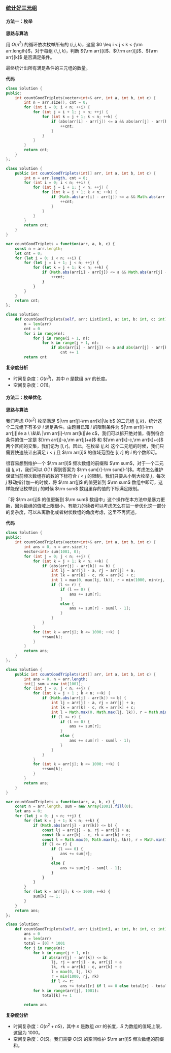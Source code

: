 ### [统计好三元组](https://leetcode.cn/problems/count-good-triplets/solutions/371340/tong-ji-hao-san-yuan-zu-by-leetcode-solution/)

#### 方法一：枚举

**思路与算法**

用 $O(n^3)$ 的循环依次枚举所有的 $(i, j, k)$，这里 $0 \leq i < j < k < {\rm arr.length}$，对于每组 $(i, j, k)$，判断 ${\rm arr}[i]$、${\rm arr}[j]$、${\rm arr}[k]$ 是否满足条件。

最终统计出所有满足条件的三元组的数量。

**代码**

```c++
class Solution {
public:
    int countGoodTriplets(vector<int>& arr, int a, int b, int c) {
        int n = arr.size(), cnt = 0;
        for (int i = 0; i < n; ++i) {
            for (int j = i + 1; j < n; ++j) {
                for (int k = j + 1; k < n; ++k) {
                    if (abs(arr[i] - arr[j]) <= a && abs(arr[j] - arr[k]) <= b && abs(arr[i] - arr[k]) <= c) {
                        ++cnt;
                    }
                }
            }
        }
        return cnt;
    }
};
```

```java
class Solution {
    public int countGoodTriplets(int[] arr, int a, int b, int c) {
        int n = arr.length, cnt = 0;
        for (int i = 0; i < n; ++i) {
            for (int j = i + 1; j < n; ++j) {
                for (int k = j + 1; k < n; ++k) {
                    if (Math.abs(arr[i] - arr[j]) <= a && Math.abs(arr[j] - arr[k]) <= b && Math.abs(arr[i] - arr[k]) <= c) {
                        ++cnt;
                    }
                }
            }
        }
        return cnt;
    }
}
```

```javascript
var countGoodTriplets = function(arr, a, b, c) {
    const n = arr.length;
    let cnt = 0;
    for (let i = 0; i < n; ++i) {
        for (let j = i + 1; j < n; ++j) {
            for (let k = j + 1; k < n; ++k) {
                if (Math.abs(arr[i] - arr[j]) <= a && Math.abs(arr[j] - arr[k]) <= b && Math.abs(arr[i] - arr[k]) <= c) {
                    ++cnt;
                }
            }
        }
    }
    return cnt;
};
```

```python
class Solution:
    def countGoodTriplets(self, arr: List[int], a: int, b: int, c: int) -> int:
        n = len(arr)
        cnt = 0
        for i in range(n):
            for j in range(i + 1, n):
                for k in range(j + 1, n):
                    if abs(arr[i] - arr[j]) <= a and abs(arr[j] - arr[k]) <= b and abs(arr[i] - arr[k]) <= c:
                        cnt += 1
        return cnt
```

**复杂度分析**

- 时间复杂度：$O(n^3)$，其中 $n$ 是数组 $arr$ 的长度。
- 空间复杂度：$O(1)$。

#### 方法二：枚举优化

**思路与算法**

我们考虑 $O(n^2)$ 枚举满足 $|\rm arr[j]-\rm arr[k]|\le b$ 的二元组 $(j,k)$，统计这个二元组下有多少 $i$ 满足条件。由题目已知 $i$ 的限制条件为 $|\rm arr[i]-\rm arr[j]|\le a \ \&\&\ |\rm arr[i]-\rm arr[k]|\le c$，我们可以拆开绝对值，得到符合条件的值一定是 $[\rm arr[j]-a,\rm arr[j]+a]$ 和 $[\rm arr[k]-c,\rm arr[k]+c]$ 两个区间的交集，我们记为 $[l,r]$。因此，在枚举 $(j,k)$ 这个二元组的时候，我们只需要快速统计出满足 $i<j$ 且 $\rm arr[i]$ 的值域范围在 $[l,r]$ 的 $i$ 的个数即可。

很容易想到维护一个 $\rm arr[i]$ 频次数组的前缀和 $\rm sum$，对于一个二元组 $(j,k)$，我们可以 $O(1)$ 得到答案为 $\rm sum[r]-\rm sum[l-1]$。考虑怎么维护保证当前频次数组存的数的下标符合 $i<j$ 的限制，我们只要从小到大枚举 $j$，每次 $j$ 移动指针加一的时候，将 $\rm arr[j]$ 的值更新到 $\rm sum$ 数组中即可，这样能保证枚举到 $j$ 的时候 $\rm sum$ 数组里存的值的下标满足限制。

「将 $\rm arr[j]$ 的值更新到 $\rm sum$ 数组中」这个操作在本方法中是暴力更新，因为数组的值域上限很小，有能力的读者可以考虑怎么在进一步优化这一部分的复杂度，可以从离散化或者树状数组的角度考虑，这里不再赘述。

**代码**

```c++
class Solution {
public:
    int countGoodTriplets(vector<int>& arr, int a, int b, int c) {
        int ans = 0, n = arr.size();
        vector<int> sum(1001, 0);
        for (int j = 0; j < n; ++j) {
            for (int k = j + 1; k < n; ++k) {
                if (abs(arr[j] - arr[k]) <= b) {
                    int lj = arr[j] - a, rj = arr[j] + a;
                    int lk = arr[k] - c, rk = arr[k] + c;
                    int l = max(0, max(lj, lk)), r = min(1000, min(rj, rk));
                    if (l <= r) {
                        if (l == 0) {
                            ans += sum[r];
                        }
                        else {
                            ans += sum[r] - sum[l - 1];
                        }
                    }
                }
            }
            for (int k = arr[j]; k <= 1000; ++k) {
                ++sum[k];
            }
        }
        return ans;
    }
};
```

```java
class Solution {
    public int countGoodTriplets(int[] arr, int a, int b, int c) {
        int ans = 0, n = arr.length;
        int[] sum = new int[1001];
        for (int j = 0; j < n; ++j) {
            for (int k = j + 1 ; k < n; ++k) {
                if (Math.abs(arr[j] - arr[k]) <= b) {
                    int lj = arr[j] - a, rj = arr[j] + a;
                    int lk = arr[k] - c, rk = arr[k] + c;
                    int l = Math.max(0, Math.max(lj, lk)), r = Math.min(1000, Math.min(rj, rk));
                    if (l <= r) {
                        if (l == 0) {
                            ans += sum[r];
                        }
                        else {
                            ans += sum[r] - sum[l - 1];
                        }
                    }
                }
            }
            for (int k = arr[j]; k <= 1000; ++k) {
                ++sum[k];
            }
        }
        return ans;
    }
}
```

```javascript
var countGoodTriplets = function(arr, a, b, c) {
    const n = arr.length, sum = new Array(1001).fill(0);
    let ans = 0;
    for (let j = 0; j < n; ++j) {
        for (let k = j + 1; k < n; ++k) {
            if (Math.abs(arr[j] - arr[k]) <= b) {
                const lj = arr[j] - a, rj = arr[j] + a;
                const lk = arr[k] - c, rk = arr[k] + c;
                const l = Math.max(0, Math.max(lj, lk)), r = Math.min(1000, Math.min(rj, rk));
                if (l <= r) {
                    if (l === 0) {
                        ans += sum[r];
                    }
                    else {
                        ans += sum[r] - sum[l - 1];
                    }
                }
            }
        }
        for (let k = arr[j]; k <= 1000; ++k) {
            sum[k] += 1;
        }
    }
    return ans;
};
```

```python
class Solution:
    def countGoodTriplets(self, arr: List[int], a: int, b: int, c: int) -> int:
        ans = 0
        n = len(arr)
        total = [0] * 1001
        for j in range(n):
            for k in range(j + 1, n):
                if abs(arr[j] - arr[k]) <= b:
                    lj, rj = arr[j] - a, arr[j] + a
                    lk, rk = arr[k] - c, arr[k] + c
                    l = max(0, lj, lk)
                    r = min(1000, rj, rk)
                    if l <= r:
                        ans += total[r] if l == 0 else total[r] - total[l - 1]
            for k in range(arr[j], 1001):
                total[k] += 1
        
        return ans
```

**复杂度分析**

- 时间复杂度：$O(n^2+nS)$，其中 $n$ 是数组 $arr$ 的长度，$S$ 为数组的值域上限，这里为 $1000$。
- 空间复杂度：$O(S)$。我们需要 $O(S)$ 的空间维护 $\rm arr[i]$ 频次数组的前缀和。
